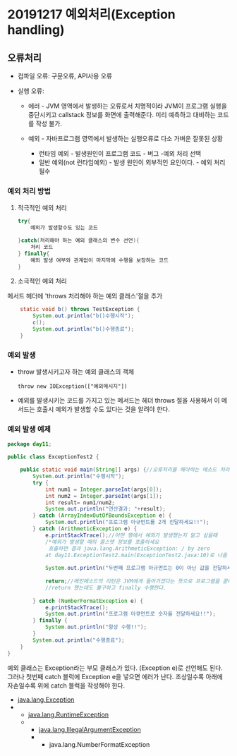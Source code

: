 # 20191217 예외처리(Exception handling)



## 오류처리

- 컴파일 오류: 구문오류, API사용 오류

- 실행 오류: 

  - 에러 - JVM 영역에서 발생하는 오류로서 치명적이라 JVM이 프로그램 실행을 중단시키고 callstack 정보를 화면에 출력해준다. 미리 예측하고 대비하는 코드를  작성 불가.

  - 예외 - 자바프로그램 영역에서 발생하는 실행오류로 다소 가벼운 잘못된 상황

    - 런타임 예외 - 발생원인이 프로그램 코드 - 버그 -예외 처리 선택
    - 일반 예외(not 런타임예외) - 발생 원인이 외부적인 요인이다. - 예외 처리 필수

    

### 예외 처리 방법

1. 적극적인 예외 처리

   ```java
   try{
       예외가 발생할수도 있는 코드
   
   }catch(처리해야 하는 예외 클래스의 변수 선언){
       처리 코드
   } finally{
       예외 발생 여부와 관계없이 마지막에 수행을 보장하는 코드
   }
   ```

2. 소극적인 예외 처리

메서드 헤더에 'throws 처리해야 하는 예외 클래스'절을 추가

```java
	static void b() throws TestException {
		System.out.println("b()수행시작");
		c();
		System.out.println("b()수행종료");
	}
```



### 예외 발생

- throw 발생시키고자 하는 예외 클래스의 객체

  ```
  throw new IOException(["예외메시지"])
  ```

- 예외를 발생시키는 코드를 가지고 있는 메서드는 헤더 throws 절을 사용해서 이 메서드는 호출시 예외가 발생할 수도 있다는 것을 알려야 한다.



### 예외 발생 예제

```java
package day11;

public class ExceptionTest2 {

	public static void main(String[] args) {//오류처리를 해야하는 메소드 처리의 이해
		System.out.println("수행시작");
		try {
			int num1 = Integer.parseInt(args[0]);
			int num2 = Integer.parseInt(args[1]);
			int result= num1/num2;
			System.out.println("연산결과: "+result);
		} catch (ArrayIndexOutOfBoundsException e) {
			System.out.println("프로그램 아규먼트를 2개 전달하세요!!");
		} catch (ArithmeticException e) {
			e.printStackTrace();//어떤 행에서 예외가 발생했는지 알고 싶을때
			/*예외가 발생할 때의 콜스텟 정보를 호출하세요
			 호출하면 결과 java.lang.ArithmeticException: / by zero
			at day11.ExceptionTest2.main(ExceptionTest2.java:10)로 나옴 */
			
			System.out.println("두번째 프로그램 아규먼트는 0이 아닌 값을 전달하세요!");
			
			return;//메인메소드의 리턴은 JVM에게 돌아가겠다는 뜻으로 프로그램을 끝나겠다라는 것
			//return 했는데도 불구하고 finally 수행한다.
			
		} catch (NumberFormatException e) {
			e.printStackTrace();
			System.out.println("프로그램 아큐먼트로 숫자를 전달하세요!!");
		} finally {
			System.out.println("항상 수행!!");
		}		
		System.out.println("수행종료");
	}
}
```

예외 클래스는 Exception라는 부모 클래스가 있다. (Exception e)로 선언해도 된다. 그러나 첫번째 catch 블럭에 Exception e을 넣으면 에러가 난다. 조상일수록 아래에 자손일수록 위에 catch 블럭을 작성해야 한다.




- [java.lang.Exception](../../java/lang/Exception.html)
- - [java.lang.RuntimeException](../../java/lang/RuntimeException.html)
  - - [java.lang.IllegalArgumentException](../../java/lang/IllegalArgumentException.html)
    - - java.lang.NumberFormatException